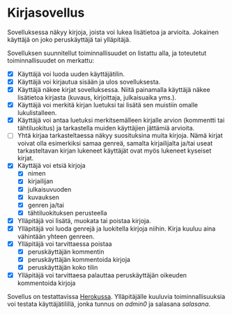 # Kirjasovellus

Sovelluksessa näkyy kirjoja, joista voi lukea lisätietoa ja arvioita. Jokainen käyttäjä on joko peruskäyttäjä tai ylläpitäjä.

Sovelluksen suunnitellut toiminnallisuudet on listattu alla, ja toteutetut toiminnallisuudet on merkattu:
- [x] Käyttäjä voi luoda uuden käyttäjätilin.
- [x] Käyttäjä voi kirjautua sisään ja ulos sovelluksesta.
- [x] Käyttäjä näkee kirjat sovelluksessa. Niitä painamalla käyttäjä näkee lisätietoa kirjasta (kuvaus, kirjoittaja, julkaisuaika yms.).
- [x] Käyttäjä voi merkitä kirjan luetuksi tai lisätä sen muistiin omalle lukulistalleen.
- [x] Käyttäjä voi antaa luetuksi merkitsemälleen kirjalle arvion (kommentti tai tähtiluokitus) ja tarkastella muiden käyttäjien jättämiä arvioita.
- [ ] Yhtä kirjaa tarkasteltaessa näkyy suosituksina muita kirjoja. Nämä kirjat voivat olla esimerkiksi samaa genreä, samalta kirjailijalta ja/tai useat tarkasteltavan kirjan lukeneet käyttäjät ovat myös lukeneet kyseiset kirjat.
- [x] Käyttäjä voi etsiä kirjoja 
  - [x] nimen
  - [x] kirjailijan
  - [x] julkaisuvuoden
  - [x] kuvauksen 
  - [x] genren ja/tai
  - [x] tähtiluokituksen perusteella
- [x] Ylläpitäjä voi lisätä, muokata tai poistaa kirjoja.
- [x] Ylläpitäjä voi luoda genrejä ja luokitella kirjoja niihin. Kirja kuuluu aina vähintään yhteen genreen.
- [x] Ylläpitäjä voi tarvittaessa poistaa 
  - [x] peruskäyttäjän kommentin
  - [x] peruskäyttäjän kommentoida kirjoja
  - [x]  peruskäyttäjän koko tilin
- [x] Ylläpitäjä voi tarvittaesa palauttaa peruskäyttäjän oikeuden kommentoida kirjoja

Sovellus on testattavissa [Herokussa](https://tsoha2021-bookclub.herokuapp.com/). Ylläpitäjälle kuuluvia toiminnallisuuksia voi testata käyttäjätilillä, jonka tunnus on _admin0_ ja salasana _salasana_.
